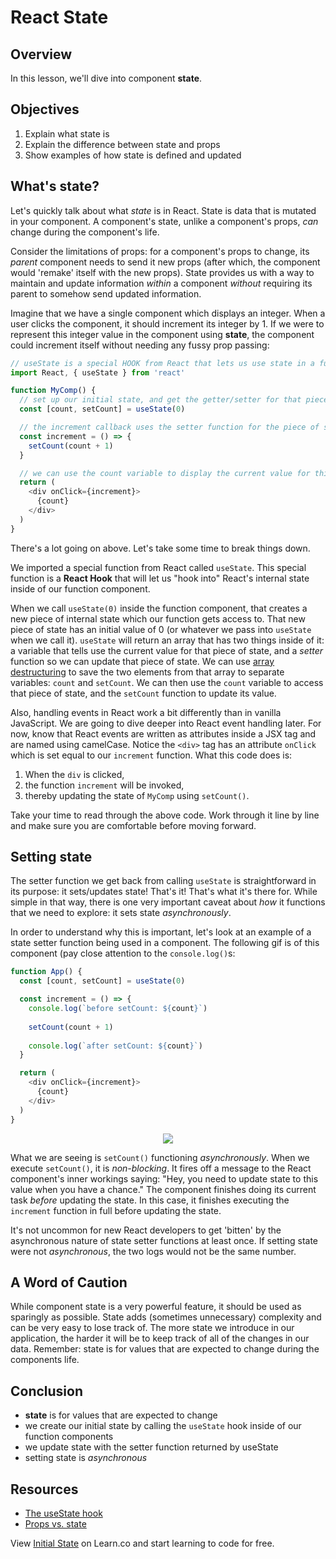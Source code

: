 # React State

## Overview

In this lesson, we'll dive into component **state**.


## Objectives

1. Explain what state is
2. Explain the difference between state and props
3. Show examples of how state is defined and updated


## What's state?

Let's quickly talk about what _state_ is in React. State is data that is mutated
in your component. A component's state, unlike a component's props, _can_ change
during the component's life.

Consider the limitations of props: for a component's props to change, its
_parent_ component needs to send it new props (after which, the component would
'remake' itself with the new props). State provides us with a way to maintain and update information *within* a component _without_ requiring its parent to somehow
send updated information.

Imagine that we have a single component which displays an integer. When a user
clicks the component, it should increment its integer by 1. If we were to
represent this integer value in the component using **state**, the component
could increment itself without needing any fussy prop passing:

```js
// useState is a special HOOK from React that lets us use state in a function component
import React, { useState } from 'react'

function MyComp() {
  // set up our initial state, and get the getter/setter for that piece of state
  const [count, setCount] = useState(0)

  // the increment callback uses the setter function for the piece of state we're updating
  const increment = () => {
    setCount(count + 1)
  }

  // we can use the count variable to display the current value for this piece of state in our JSX
  return (
    <div onClick={increment}>
      {count}
    </div>
  )
}
```

There's a lot going on above. Let's take some time to break things down. 

We imported a special function from React called `useState`. This special function 
is a **React Hook** that will let us "hook into" React's internal state inside of 
our function component. 

When we call `useState(0)` inside the function component, that creates a new piece 
of internal state which our function gets access to. That new piece of state has 
an initial value of 0 (or whatever we pass into `useState` when we call it). `useState` 
will return an array that has two things inside of it: a variable that tells use the current
value for that piece of state, and a _setter_ function so we can update that piece of state.
We can use [array destructuring][array destructuring MDN] to save the two elements from that
array to separate variables: `count` and `setCount`. We can then use the `count` variable 
to access that piece of state, and the `setCount` function to update its value.

Also, handling events in React work a bit differently than in vanilla JavaScript.
We are going to dive deeper into React event handling later. For now, know that
React events are written as attributes inside a JSX tag and are named using
camelCase. Notice the `<div>` tag has an attribute `onClick` which is set equal to 
our `increment` function. What this code does is:

1. When the `div` is clicked,
2. the function `increment` will be invoked,
3. thereby updating the state of `MyComp` using `setCount()`.

Take your time to read through the above code. Work through it line by line and
make sure you are comfortable before moving forward.


## Setting state

The setter function we get back from calling `useState` is straightforward in its purpose: 
it sets/updates state! That's it! That's what it's there for. While simple in that way, 
there is one very important caveat about _how_ it functions that we need to explore: it sets state
_asynchronously_.

In order to understand why this is important, let's look at an example of
a state setter function being used in a component. The following gif is of this component
(pay close attention to the `console.log()`s:

```js
function App() {
  const [count, setCount] = useState(0)

  const increment = () => {
    console.log(`before setCount: ${count}`)
    
    setCount(count + 1)
    
    console.log(`after setCount: ${count}`)
  }

  return (
    <div onClick={increment}>
      {count}
    </div>
  )
}
```

<p align="center">
  <img src="https://curriculum-content.s3.amazonaws.com/react/asynchronous-state-setting-example.gif"/>
</p>

What we are seeing is `setCount()` functioning _asynchronously_. When we execute
`setCount()`, it is _non-blocking_. It fires off a message to the React
component's inner workings saying: "Hey, you need to update state to this value
when you have a chance." The component finishes doing its current task _before_
updating the state. In this case, it finishes executing the `increment` function
in full before updating the state.

It's not uncommon for new React developers to get 'bitten' by the asynchronous
nature of state setter functions at least once. If setting state were not _asynchronous_,
the two logs would not be the same number.


## A Word of Caution

While component state is a very powerful feature, it should be used as sparingly
as possible. State adds (sometimes unnecessary) complexity and can be very easy
to lose track of. The more state we introduce in our application, the harder it
will be to keep track of all of the changes in our data. Remember: state is for
values that are expected to change during the components life.


## Conclusion

- **state** is for values that are expected to change
- we create our initial state by calling the `useState` hook inside of our function components
- we update state with the setter function returned by useState
- setting state is _asynchronous_

## Resources
- [The useState hook](https://reactjs.org/docs/hooks-state.html)
- [Props vs. state](https://github.com/uberVU/react-guide/blob/master/props-vs-state.md)

<p class='util--hide'>View <a href='https://learn.co/lessons/react-initial-state'>Initial State</a> on Learn.co and start learning to code for free.</p>


[array destructuring MDN]: https://developer.mozilla.org/en-US/docs/Web/JavaScript/Reference/Operators/Destructuring_assignment